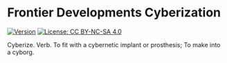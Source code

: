 # Frontier Developments Cyberization

[![Version](https://img.shields.io/badge/Steam%20Workshop%20Pending-red.svg)](https://github.com/JonnyNova/Rimworld-Cyberization)
[![License: CC BY-NC-SA 4.0](https://img.shields.io/badge/License-CC%20BY--NC--SA%204.0-blue.svg)](http://creativecommons.org/licenses/by-nc-sa/4.0/)

Cyberize. Verb. To fit with a cybernetic implant or prosthesis; To make into a cyborg.
